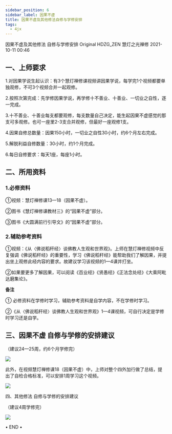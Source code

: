 ```yaml
---
sidebar_position: 6
sidebar_label: 因果不虚
title: 因果不虚及其他修法自修与学修安排
tags:
  - 4jx
---
```



因果不虚及其他修法 自修与学修安排
Original HDZG_ZEN 慧灯之光禅修 2021-10-11 00:46


## 一、上师要求

1.对因果学说生起认识：有3个慧灯禅修课视频讲因果学说，每学完1个视频都要单独观修，不可3个视频合并一起观修。

2.按照次第完成：先学修因果学说，再学修十不善业、十善业、一切业之自性，逐一完成。

3.十不善业、十善业每支都要观修，每支数量自己决定，能生起因果不虚感觉的那支可多观修。也可一座里2-3支合并观修，但最好一座观修1支。

4.因果自修总数量：因果150小时，一切业之自性30小时，约6个月左右完成。

5.解脱利益自修数量：30小时，约1个月完成。

6.每日自修要求：每天1座，每座1小时。



## 二、所用资料

### 1.必修资料

①视频：慧灯禅修课13—18（因果不虚）。

②图书《慧灯禅修课教材三》的“因果不虚”部分。

③图书《大圆满前行引导文》的“因果不虚”部分。



### 2.辅助参考资料

①视频：《从〈佛说稻秆经〉谈佛教人生观和世界观》。上师在慧灯禅修视频中反复强调《佛说稻秆经》的重要性，学习《佛说稻秆经》能帮助我们了解因果，并提出坐上观修此经内容的要求。故建议学习该视频的1—4课并打坐。 

②如果要更多了解因果，可以阅读《百业经》《贤愚经》《正法念处经》《大乘阿毗达磨集论》。



**备注**

① 必修资料在学修时学习，辅助参考资料是自学内容，不在学修时学习。

②《从〈佛说稻秆经〉谈佛教人生观和世界观》1—4课视频，可自行决定是学修时学习还是自学。



## 三、因果不虚 自修与学修的安排建议

（建议24—25周，约6个月学修完）

![](/img/4jx_ygbx_1.png)


此外，在视频慧灯禅修课18（因果不虚）中，上师对整个四外加行做了总结，提出了自检合格标准，可以安排1周学习这个视频。

![](/img/4jx_ygbx_2.png)


四、其他修法 自修与学修的安排建议

（建议4周学修完）

![](/img/4jx_ygbx_3.png)




• END •